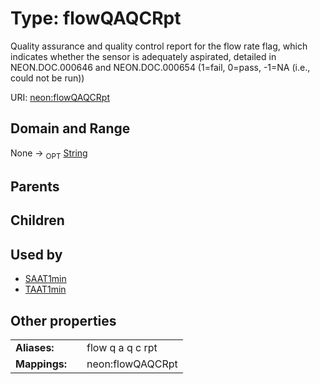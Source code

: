 
# Type: flowQAQCRpt


Quality assurance and quality control report for the flow rate flag, which indicates whether the sensor is adequately aspirated, detailed in NEON.DOC.000646 and NEON.DOC.000654 (1=fail, 0=pass, -1=NA (i.e., could not be run))

URI: [neon:flowQAQCRpt](https://data.neonscience.org/flowQAQCRpt)


## Domain and Range

None ->  <sub>OPT</sub> [String](types/String.md)

## Parents


## Children


## Used by

 * [SAAT1min](SAAT1min.md)
 * [TAAT1min](TAAT1min.md)

## Other properties

|  |  |  |
| --- | --- | --- |
| **Aliases:** | | flow q a q c rpt |
| **Mappings:** | | neon:flowQAQCRpt |

